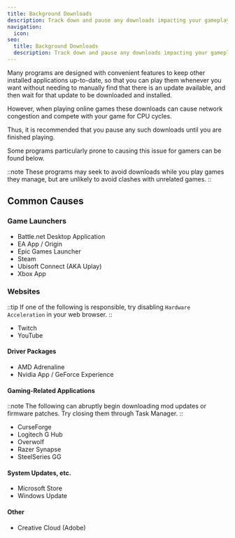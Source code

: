 ```yaml
---
title: Background Downloads
description: Track down and pause any downloads impacting your gameplay
navigation:
  icon:
seo:
  title: Background Downloads
  description: Track down and pause any downloads impacting your gameplay.
---
```


Many programs are designed with convenient features to keep other installed applications up-to-date, so that you can play them whenever you want without needing to manually find that there is an update available, and then wait for that update to be downloaded and installed.

However, when playing online games these downloads can cause network congestion and compete with your game for CPU cycles.

Thus, it is recommended that you pause any such downloads until you are finished playing.

Some programs particularly prone to causing this issue for gamers can be found below.

::note
These programs may seek to avoid downloads while you play games they manage, but are unlikely to avoid clashes with unrelated games.
::

## Common Causes

### Game Launchers

- Battle.net Desktop Application
- EA App / Origin
- Epic Games Launcher
- Steam
- Ubisoft Connect (AKA Uplay)
- Xbox App

### Websites

::tip
If one of the following is responsible, try disabling `Hardware Acceleration` in your web browser.
::

- Twitch
- YouTube

#### Driver Packages

- AMD Adrenaline
- Nvidia App / GeForce Experience

#### Gaming-Related Applications

::note
The following can abruptly begin downloading mod updates or firmware patches. Try closing them through Task Manager.
::

- CurseForge
- Logitech G Hub
- Overwolf
- Razer Synapse
- SteelSeries GG

#### System Updates, etc.

- Microsoft Store
- Windows Update

#### Other

- Creative Cloud (Adobe)